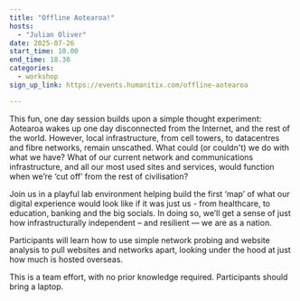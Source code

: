 ```yaml
---
title: "Offline Aotearoa!"
hosts:
  - "Julian Oliver"
date: 2025-07-26
start_time: 10.00
end_time: 18.30
categories:
  - workshop
sign_up_link: https://events.humanitix.com/offline-aotearoa

---
```


This fun, one day session builds upon a simple thought experiment: Aotearoa
wakes up one day disconnected from the Internet, and the rest of the world.
However, local infrastructure, from cell towers, to datacentres and fibre
networks, remain unscathed. What could (or couldn't) we do with what we have?
What of our current network and communications infrastructure, and all our most
used sites and services, would function when we’re ‘cut off’ from the rest of
civilisation?

Join us in a playful lab environment helping build the first ‘map’ of what our
digital experience would look like if it was just us - from healthcare, to
education, banking and the big socials. In doing so, we’ll get a sense of just
how infrastructurally independent – and resilient — we are as a nation.

Participants will learn how to use simple network probing and website analysis
to pull websites and networks apart, looking under the hood at just how much is
hosted overseas.

This is a team effort, with no prior knowledge required. Participants should
bring a laptop.
